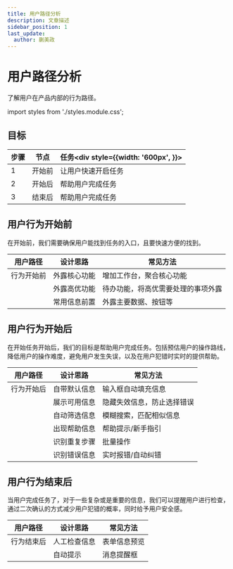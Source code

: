```yaml
---
title: 用户路径分析
description: 文章描述
sidebar_position: 1
last_update:
  author: 蒯美政
---
```


# 用户路径分析

了解用户在产品内部的行为路径。

import  styles from './styles.module.css';

## 目标

| 步骤 | 节点   | 任务<div style={{width: '600px', }}></div> |
| ---- | ------ | ------------------------------------------ |
| 1    | 开始前 | 让用户快速开启任务                         |
| 2    | 开始后 | 帮助用户完成任务                           |
| 3    | 结束后 | 帮助用户完成任务                           |


## 用户行为开始前

在开始前，我们需要确保用户能找到任务的入口，且要快速方便的找到。

| 用户路径   | 设计思路     | 常见方法                           |
| ---------- | ------------ | ---------------------------------- |
| 行为开始前 | 外露核心功能 | 增加工作台，聚合核心功能           |
|            | 外露高优功能 | 待办功能，将高优需要处理的事项外露 |
|            | 常用信息前置 | 外露主要数据、按钮等               |

## 用户行为开始后

在开始任务开始后，我们的目标是帮助用户完成任务。包括预估用户的操作路线，降低用户的操作难度，避免用户发生失误，以及在用户犯错时实时的提供帮助。

| 用户路径   | 设计思路     | 常见方法                   |
| ---------- | ------------ | -------------------------- |
| 行为开始后 | 自带默认信息 | 输入框自动填充信息         |
|            | 展示可用信息 | 隐藏失效信息，防止选择错误 |
|            | 自动筛选信息 | 模糊搜索，匹配相似信息     |
|            | 出现帮助信息 | 帮助提示/新手指引          |
|            | 识别重复步骤 | 批量操作                   |
|            | 识别错误信息 | 实时报错/自动纠错          |

## 用户行为结束后

当用户完成任务了，对于一些复杂或是重要的信息，我们可以提醒用户进行检查，通过二次确认的方式减少用户犯错的概率，同时给予用户安全感。

| 用户路径   | 设计思路     | 常见方法     |
| ---------- | ------------ | ------------ |
| 行为结束后 | 人工检查信息 | 表单信息预览 |
|            | 自动提示     | 消息提醒框   |

